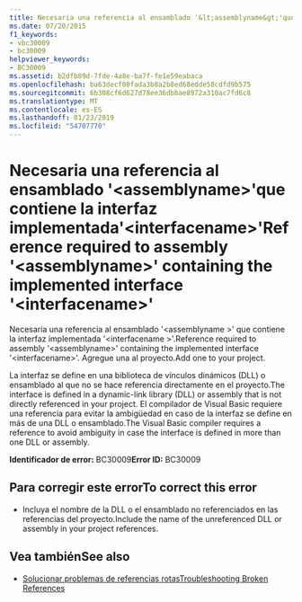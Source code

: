 ```yaml
---
title: Necesaria una referencia al ensamblado '&lt;assemblyname&gt;'que contiene la interfaz implementada'&lt;interfacename&gt;'
ms.date: 07/20/2015
f1_keywords:
- vbc30009
- bc30009
helpviewer_keywords:
- BC30009
ms.assetid: b2dfb89d-7fde-4a8e-ba7f-fe1e59eabaca
ms.openlocfilehash: ba63decf00fada3b8a2b8ed68edde58cdfd9b575
ms.sourcegitcommit: 6b308cf6d627d78ee36dbbae8972a310ac7fd6c8
ms.translationtype: MT
ms.contentlocale: es-ES
ms.lasthandoff: 01/23/2019
ms.locfileid: "54707770"
---
```

# <a name="reference-required-to-assembly-ltassemblynamegt-containing-the-implemented-interface-ltinterfacenamegt"></a><span data-ttu-id="81e8c-102">Necesaria una referencia al ensamblado '&lt;assemblyname&gt;'que contiene la interfaz implementada'&lt;interfacename&gt;'</span><span class="sxs-lookup"><span data-stu-id="81e8c-102">Reference required to assembly '&lt;assemblyname&gt;' containing the implemented interface '&lt;interfacename&gt;'</span></span>
<span data-ttu-id="81e8c-103">Necesaria una referencia al ensamblado '\<assemblyname >' que contiene la interfaz implementada '\<interfacename >'.</span><span class="sxs-lookup"><span data-stu-id="81e8c-103">Reference required to assembly '\<assemblyname>' containing the implemented interface '\<interfacename>'.</span></span> <span data-ttu-id="81e8c-104">Agregue una al proyecto.</span><span class="sxs-lookup"><span data-stu-id="81e8c-104">Add one to your project.</span></span>  
  
 <span data-ttu-id="81e8c-105">La interfaz se define en una biblioteca de vínculos dinámicos (DLL) o ensamblado al que no se hace referencia directamente en el proyecto.</span><span class="sxs-lookup"><span data-stu-id="81e8c-105">The interface is defined in a dynamic-link library (DLL) or assembly that is not directly referenced in your project.</span></span> <span data-ttu-id="81e8c-106">El compilador de Visual Basic requiere una referencia para evitar la ambigüedad en caso de la interfaz se define en más de una DLL o ensamblado.</span><span class="sxs-lookup"><span data-stu-id="81e8c-106">The Visual Basic compiler requires a reference to avoid ambiguity in case the interface is defined in more than one DLL or assembly.</span></span>  
  
 <span data-ttu-id="81e8c-107">**Identificador de error:** BC30009</span><span class="sxs-lookup"><span data-stu-id="81e8c-107">**Error ID:** BC30009</span></span>  
  
## <a name="to-correct-this-error"></a><span data-ttu-id="81e8c-108">Para corregir este error</span><span class="sxs-lookup"><span data-stu-id="81e8c-108">To correct this error</span></span>  
  
-   <span data-ttu-id="81e8c-109">Incluya el nombre de la DLL o el ensamblado no referenciados en las referencias del proyecto.</span><span class="sxs-lookup"><span data-stu-id="81e8c-109">Include the name of the unreferenced DLL or assembly in your project references.</span></span>  
  
## <a name="see-also"></a><span data-ttu-id="81e8c-110">Vea también</span><span class="sxs-lookup"><span data-stu-id="81e8c-110">See also</span></span>

- [<span data-ttu-id="81e8c-111">Solucionar problemas de referencias rotas</span><span class="sxs-lookup"><span data-stu-id="81e8c-111">Troubleshooting Broken References</span></span>](/visualstudio/ide/troubleshooting-broken-references)
